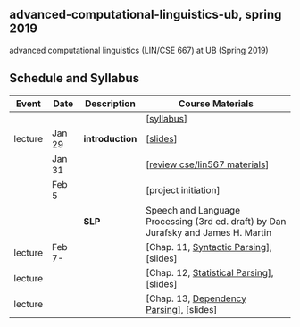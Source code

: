 ## advanced-computational-linguistics-ub, spring 2019

advanced computational linguistics (LIN/CSE 667) at UB (Spring 2019)

## Schedule and Syllabus 
|Event	| Date |	Description	 |Course Materials |
| ------ | ------ | ------ | ------  |
| |  |  | [[syllabus](https://www.overleaf.com/read/rvdpzhybtygh)]|
|lecture | Jan 29 | **introduction** | [[slides](https://www.overleaf.com/read/yrrgrydpryhx)]|
| | Jan 31 |  | [[review cse/lin567 materials](https://buffalo.box.com/s/mmr1wjqy3te5fbg8c4q0r9gyymrhxj0n)]|
| | Feb 5 |  | [project initiation]|
| |  | **SLP** | Speech and Language Processing (3rd ed. draft) by Dan Jurafsky and James H. Martin |
|lecture | Feb 7- | | [Chap. 11, [Syntactic Parsing](https://web.stanford.edu/~jurafsky/slp3/11.pdf)], [slides] |
|lecture | | | [Chap. 12, [Statistical Parsing](https://web.stanford.edu/~jurafsky/slp3/12.pdf)], [slides] |
|lecture | | | [Chap. 13, [Dependency Parsing](https://web.stanford.edu/~jurafsky/slp3/13.pdf)], [slides] |

